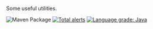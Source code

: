 Some useful utilities.

![Maven Package](https://github.com/mcculley/EnkiCore/workflows/Maven%20Package/badge.svg)
[![Total alerts](https://img.shields.io/lgtm/alerts/g/mcculley/EnkiCore.svg?logo=lgtm&logoWidth=18)](https://lgtm.com/projects/g/mcculley/EnkiCore/alerts/)
[![Language grade: Java](https://img.shields.io/lgtm/grade/java/g/mcculley/EnkiCore.svg?logo=lgtm&logoWidth=18)](https://lgtm.com/projects/g/mcculley/EnkiCore/context:java)
